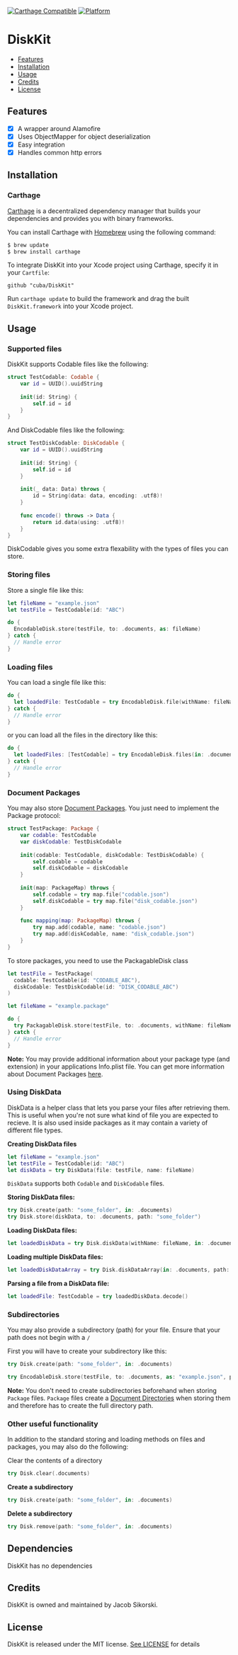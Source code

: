 [![Carthage Compatible](https://img.shields.io/badge/Carthage-compatible-4BC51D.svg?style=flat)](https://github.com/Carthage/Carthage)
[![Platform](https://img.shields.io/badge/platform-ios-lightgray.svg?style=flat)](https://dashboard.buddybuild.com/apps/592348f0b74ee700016fbbe6/build/latest?branch=master)

DiskKit
============

- [Features](#features)
- [Installation](#installation)
- [Usage](#usage)
- [Credits](#credits)
- [License](#license)

## Features

- [x] A wrapper around Alamofire
- [x] Uses ObjectMapper for object deserialization
- [x] Easy integration
- [x] Handles common http errors

## Installation

### Carthage

[Carthage](https://github.com/cuba/NetworkKit) is a decentralized dependency manager that builds your dependencies and provides you with binary frameworks.

You can install Carthage with [Homebrew](http://brew.sh/) using the following command:

```bash
$ brew update
$ brew install carthage
```

To integrate DiskKit into your Xcode project using Carthage, specify it in your `Cartfile`:

```ogdl
github "cuba/DiskKit"
```

Run `carthage update` to build the framework and drag the built `DiskKit.framework` into your Xcode project.

## Usage

### Supported files

DiskKit supports Codable files like the following:

```swift
struct TestCodable: Codable {
    var id = UUID().uuidString
    
    init(id: String) {
        self.id = id
    }
}
```

And DiskCodable files like the following:
```swift
struct TestDiskCodable: DiskCodable {
    var id = UUID().uuidString
    
    init(id: String) {
        self.id = id
    }
    
    init(_ data: Data) throws {
        id = String(data: data, encoding: .utf8)!
    }
    
    func encode() throws -> Data {
        return id.data(using: .utf8)!
    }
}
```

DiskCodable gives you some extra flexability with the types of files you can store.

### Storing files

Store a single file like this:

```swift
let fileName = "example.json"
let testFile = TestCodable(id: "ABC")

do {
  EncodableDisk.store(testFile, to: .documents, as: fileName)
} catch {
  // Handle error
}
```

### Loading files

You can load a single file like this:

```swift
do {
  let loadedFile: TestCodable = try EncodableDisk.file(withName: fileName, in: .documents)
} catch {
  // Handle error
}
```

or you can load all the files in the directory like this:

```swift
do {
  let loadedFiles: [TestCodable] = try EncodableDisk.files(in: .documents)
} catch {
  // Handle error
}
```

### Document Packages

You may also store [Document Packages](https://developer.apple.com/library/archive/documentation/CoreFoundation/Conceptual/CFBundles/DocumentPackages/DocumentPackages.html).  You just need to implement the Package protocol:

```swift
struct TestPackage: Package {
    var codable: TestCodable
    var diskCodable: TestDiskCodable
    
    init(codable: TestCodable, diskCodable: TestDiskCodable) {
        self.codable = codable
        self.diskCodable = diskCodable
    }
    
    init(map: PackageMap) throws {
        self.codable = try map.file("codable.json")
        self.diskCodable = try map.file("disk_codable.json")
    }
    
    func mapping(map: PackageMap) throws {
        try map.add(codable, name: "codable.json")
        try map.add(diskCodable, name: "disk_codable.json")
    }
}
```

To store packages, you need to use the PackagableDisk class

```swift
let testFile = TestPackage(
  codable: TestCodable(id: "CODABLE_ABC"),
  diskCodable: TestDiskCodable(id: "DISK_CODABLE_ABC")
)

let fileName = "example.package"

do {
  try PackagableDisk.store(testFile, to: .documents, withName: fileName)
} catch {
  // Handle error
}
```

**Note:**
You may provide additional information about your package type (and extension) in your applications Info.plist file.
You can get more information about Document Packages [here](https://developer.apple.com/library/archive/documentation/CoreFoundation/Conceptual/CFBundles/DocumentPackages/DocumentPackages.html).

### Using DiskData

DiskData is a helper class that lets you parse your files after retrieving them. This is useful when you're not sure what kind of file you are expected to recieve.  It is also used inside packages as it may contain a variety of different file types.

**Creating DiskData files**

```swift
let fileName = "example.json"
let testFile = TestCodable(id: "ABC")
let diskData = try DiskData(file: testFile, name: fileName)
```

`DiskData` supports both `Codable` and `DiskCodable` files.

**Storing DiskData files:**

```swift
try Disk.create(path: "some_folder", in: .documents)
try Disk.store(diskData, to: .documents, path: "some_folder")
```

**Loading DiskData files:**

```swift
let loadedDiskData = try Disk.diskData(withName: fileName, in: .documents, path: "some_folder")
```

**Loading multiple DiskData files:**

```swift
let loadedDiskDataArray = try Disk.diskDataArray(in: .documents, path: "some_folder")
```

**Parsing a file from a DiskData file:**

```swift
let loadedFile: TestCodable = try loadedDiskData.decode()
```

### Subdirectories

You may also provide a subdirectory (path) for your file.  Ensure that your path does not begin with a `/`

First you will have to create your subdirectory like this:

```swift
try Disk.create(path: "some_folder", in: .documents)
```

```swift
try EncodableDisk.store(testFile, to: .documents, as: "example.json", path: "some_folder")
```

**Note:**
You don't need to create subdirectories beforehand when storing `Package` files. `Package` files create a [Document Directories](https://developer.apple.com/library/archive/documentation/CoreFoundation/Conceptual/CFBundles/DocumentPackages/DocumentPackages.html) when storing them and therefore has to create the full directory path.

### Other useful functionality

In addition to the standard storing and loading methods on files and packages, you may also do the following:

Clear the contents of a directory

```swift
try Disk.clear(.documents)
```

**Create a subdirectory**

```swift
try Disk.create(path: "some_folder", in: .documents)
```

**Delete a subdirectory**

```swift
try Disk.remove(path: "some_folder", in: .documents)
```

## Dependencies

DiskKit has no dependencies

## Credits

DiskKit is owned and maintained by Jacob Sikorski.

## License

DiskKit is released under the MIT license. [See LICENSE](https://github.com/cuba/DiskKit/blob/master/LICENSE) for details
